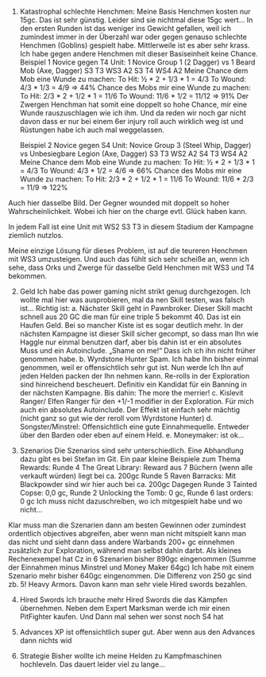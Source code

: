

1.	Katastrophal schlechte Henchmen:
Meine Basis Henchmen kosten nur 15gc. Das ist sehr günstig. Leider sind sie nichtmal diese 15gc wert…
In den ersten Runden ist das weniger ins Gewicht gefallen, weil ich zumindest immer in der Überzahl war oder gegen genauso schlechte Henchmen (Goblins) gespielt habe.
Mittlerweile ist es aber sehr krass. Ich habe gegen andere Henchmen mit dieser Basiseinheit keine Chance.
Beispiel 1 Novice gegen T4 Unit:
1 Novice Group 1 (2 Dagger) vs 1 Beard Mob (Axe, Dagger) 
S3 T3 WS3 A2 			S3 T4 WS4 A2
Meine Chance dem Mob eine Wunde zu machen: 
To Hit: ½ * 2 + 1/3 * 1 = 4/3
To Wound: 4/3 * 1/3 = 4/9 => 44%
Chance des Mobs mir eine Wunde zu machen:
To Hit: 2/3 * 2 + 1/2 * 1 = 11/6
To Wound: 11/6 * 1/2 = 11/12 => 91%
	Der Zwergen Henchman hat somit eine doppelt so hohe Chance, mir eine Wunde rauszuschlagen wie ich ihm. Und da reden wir noch gar nicht davon dass er nur bei einem 6er injury roll auch wirklich weg ist und Rüstungen habe ich auch mal weggelassen.

	Beispiel 2 Novice gegen S4 Unit:
Novice Group 3 (Steel Whip, Dagger) vs Unbesiegbare Legion (Axe, Dagger)
S3 T3 WS2 A2 			S4 T3 WS4 A2
Meine Chance dem Mob eine Wunde zu machen: 
To Hit: ½ * 2 + 1/3 * 1 = 4/3
To Wound: 4/3 * 1/2 = 4/6 => 66%
Chance des Mobs mir eine Wunde zu machen:
To Hit: 2/3 * 2 + 1/2 * 1 = 11/6
To Wound: 11/6 * 2/3 = 11/9 => 122%

Auch hier dasselbe Bild. Der Gegner wounded mit doppelt so hoher Wahrscheinlichkeit.
Wobei ich hier on the charge evtl. Glück haben kann.

In jedem Fall ist eine Unit mit WS2 S3 T3 in diesem Stadium der Kampagne ziemlich nutzlos.

Meine einzige Lösung für dieses Problem, ist auf die teureren Henchmen mit WS3 umzusteigen.
Und auch das fühlt sich sehr scheiße an, wenn ich sehe, dass Orks und Zwerge für dasselbe Geld Henchmen mit WS3 und T4 bekommen.

2.	Geld
Ich habe das power gaming nicht strikt genug durchgezogen. Ich wollte mal hier was ausprobieren, mal da nen Skill testen, was falsch ist…
Richtig ist:
a.	Nächster Skill geht in Pawnbroker. Dieser Skill macht schnell aus 20 GC die man für eine triple 5 bekommt 40. Das ist ein Haufen Geld. Bei so mancher Kiste ist es sogar deutlich mehr. In der nächsten Kampagne ist dieser Skill sicher gecompt, so dass man Ihn wie Haggle nur einmal benutzen darf, aber bis dahin ist er ein absolutes Muss und ein Autoinclude.
„Shame on me!“ Dass ich ich ihn nicht früher genommen habe.
b.	Wyrdstone Hunter Spam. Ich habe Ihn bisher einmal genommen, weil er offensichtlich sehr gut ist. Nun werde Ich Ihn auf jeden Helden packen der Ihn nehmen kann.
Re-rolls in der Exploration sind hinreichend bescheuert. Definitiv ein Kandidat für ein Banning in der nächsten Kampagne. Bis dahin: The more the merrier! 
c.	Kislevit Ranger/ Elfen Ranger für den +1/-1 modifier in der Exploration. Für mich auch ein absolutes Autoinclude. Der Effekt ist einfach sehr mächtig (nicht ganz so gut wie der reroll vom Wyrdstone Hunter)
d.	Songster/Minstrel: Offensichtlich eine gute Einnahmequelle. Entweder über den Barden oder eben auf einem Held.
e.	Moneymaker: ist ok…

3.	Szenarios
Die Szenarios sind sehr unterschiedlich. Eine Abhandlung dazu gibt es bei Stefan im Git.
Ein paar kleine Beispiele zum Thema Rewards:
Runde 4 The Great Library: 
Reward aus 7 Büchern (wenn alle verkauft würden) liegt bei ca. 200gc
Runde 5 Raven Barracks: Mit Blackpowder sind wir hier auch bei ca. 200gc
Dagegen Runde 3 Tainted Copse: 0,0 gc, Runde 2 Unlocking the Tomb: 0 gc, Runde 6 last orders: 0 gc
Ich muss nicht dazuschreiben, wo ich mitgespielt habe und wo nicht…

Klar muss man die Szenarien dann am besten Gewinnen oder zumindest ordentlich objectives abgreifen, aber wenn man nicht mitspielt kann man das nicht und sieht dann dass andere Warbands 200+ gc einnehmen zusätzlich zur Exploration, während man selbst dahin darbt.
Als kleines Rechenexempel hat Cz in 6 Szenarien bisher 890gc eingenommen (Summe der Einnahmen minus Minstrel und Money Maker 64gc)
Ich habe mit einem Szenario mehr bisher 640gc eingenommen.
Die Differenz von 250 gc sind zb. 5! Heavy Armors.
Davon kann man sehr viele Hired swords bezahlen.

4.	Hired Swords
Ich brauche mehr Hired Swords die das Kämpfen übernehmen.
Neben dem Expert Marksman werde ich mir einen PitFighter kaufen. Und Dann mal sehen wer sonst noch S4 hat

5.	Advances
XP ist offensichtlich super gut. Aber wenn aus den Advances dann nichts wid

6.	Strategie
Bisher wollte ich meine Helden zu Kampfmaschinen hochleveln. Das dauert leider viel zu lange…

